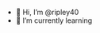- 👋 Hi, I’m @ripley40
- 🌱 I’m currently learning 

<!---
ripley40/ripley40 is a ✨ special ✨ repository because its `README.md` (this file) appears on your GitHub profile.
You can click the Preview link to take a look at your changes.
--->
